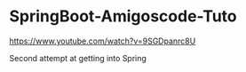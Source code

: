 # SpringBoot-Amigoscode-Tuto
https://www.youtube.com/watch?v=9SGDpanrc8U

Second attempt at getting into Spring